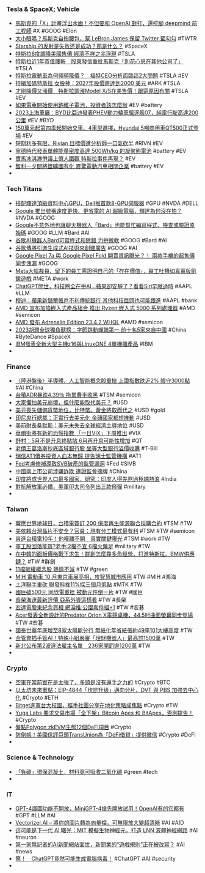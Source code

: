 ### Tesla & SpaceX; Vehicle
- [馬斯克的「X」計畫浮出水面！不但要和 OpenAI 對打，還挖腳 deepmind 前工程師](https://www.techbang.com/posts/105574-gpu-xai-openai) #X #GOOG #Elon
- [大小眼嗎？馬斯克自掏腰包，幫 LeBron James 保留 Twitter 藍勾勾](https://www.inside.com.tw/article/31406-elon-musk-personally-pay-for-lebron-james-twitter-blue-verified) #TWTR
- [Starship 的发射是失败还是成功？那是什么？](https://www.freedidi.com/9019.html) #SpaceX
- [特斯拉6度調降美國售價 經濟不祥之兆浮現](https://news.cnyes.com/news/id/5153190) #TSLA
- [特斯拉近1年市值腰斬　股東發信重批馬斯克「別花心思在其他公司了」](https://tw.nextapple.com/finance/20230422/EE91399C393F24B5CF4510A0681BE014) #TSLA
- [特斯拉電動車為何頻頻降價？　福特CEO分析面臨這2大問題](https://tw.nextapple.com/finance/20230422/92E5D120DC5331BF810AFA4BD9104C84) #TSLA #EV
- [持續加碼特斯拉 女股神：2027年股價將達到2000 美元](https://m.cnyes.com/news/id/5152337) #ARK #TSLA
- [才剛降價又漲價　特斯拉調漲Model X/S在美售價！跟這原因有關](https://tw.nextapple.com/finance/20230421/1A868875C922D60425E783413DD94754) #TSLA #EV
- [如果電車開始使用鈉離子電池，投資者該怎麼辦](https://cn.wsj.com/articles/如果電車開始使用鈉離子電池-投資者該怎麼辦-2d44c692) #EV #battery
- [2023上海車展：BYD比亞迪發表PHEV動力轎車驅逐艦07，純電行駛高達200公里](https://news.u-car.com.tw/news/article/74640) #EV #BYD
- [150萬元起第四季起開始交車、4車型選擇，Hyundai 5噸商用車QT500正式登場](https://news.u-car.com.tw/news/article/74620) #EV
- [短期利多有限，Rivian 目標價遭分析師一口氣砍半](https://technews.tw/2023/04/20/rivian-stock-gets-a-downgrade/) #RIVN #EV
- [寧德時代發表單體能量密度高達 500Wh/kg 的凝聚態電池](https://chinese.engadget.com/catls-new-battery-tech-could-inch-electric-planes-closer-to-reality-053947161.html) #battery #EV
- [寶馬冰淇淋爭議上億人圍觀 特斯拉事件再現？](https://www.epochtimes.com/b5/23/4/21/n13978425.htm) #EV
- [智利一夕間將鋰礦國有化 震驚電動汽車相關企業](https://news.cnyes.com/news/id/5153192) #battery #EV
-
### Tech Titans
- [搭配輝達頂級資料中心GPU，Dell推首款8-GPU伺服器](https://www.ithome.com.tw/review/156425) #GPU #NVDA #DELL
- [Google 推出號稱速度更快、更省電的 AI 超級電腦，輝達為何沒在怕？](https://technews.tw/2023/04/22/why-googles-ai-supercomputer-breakthrough-wont-both-nvidia/) #NVDA #GOOG
- [Google不意外地也讓聊天機器人「Bard」也能幫忙編寫程式、檢查或驗證原始碼](https://mashdigi.com/not-surprisingly-google-has-also-let-the-chatbot-bard-also-help-write-programs-check-or-verify-source-code/) #GOOG #LLM #Bard #AI
- [谷歌AI機器人Bard可寫程式和除錯 力拚微軟](https://m.cnyes.com/news/id/5152908) #GOOG #Bard #AI
- [谷歌傳將引進生成式AI技術來創建廣告](https://news.cnyes.com/news/id/5151145) #GOOG #AI
- [Google Pixel 7a 與 Google Pixel Fold 開賣資訊曝光？！ 兩款手機的起售價同步洩漏](https://today.line.me/tw/v2/article/NvQz5nk) #GOOG
- [Meta大幅裁員、留下的員工需證明自己的「存在價值」，員工吐槽如真實版飢餓遊戲](https://www.techbang.com/posts/105448-metas-drastic-layoffs-are-seriously-involved-in-employees) #META #work
- [ChatGPT問世，科技圈全在拚AI...蘋果卻安靜了？看看Siri早就過時](https://www.bnext.com.tw/article/74922/chatgpt-apple-wy-april--23) #AAPL #LLM
- [穆迪：蘋果新儲蓄帳戶不利傳統銀行 其他科技巨頭也可能跟進](https://news.cnyes.com/news/id/5153199) #AAPL #bank
- [AMD 宣布加強嵌入式產品組合 推出 Ryzen 嵌入式 5000 系列處理器](https://gnn.gamer.com.tw/detail.php?sn=248646) #AMD #semicon
- [AMD 發布 Adrenalin Edition 23.4.2 WHQL](https://www.coolaler.com/index/amd-發布-adrenalin-edition-23-4-2-whql/) #AMD #semicon
- [2023胡潤全球獨角獸榜：字節跳動蟬聯第一 前十名5家來自中國](https://news.cnyes.com/news/id/5152875) #China #ByteDance #SpaceX
- [IBM發表全新大型主機z16與LinuxONE 4單機櫃產品](https://www.techbang.com/posts/105500-ibm-releases-new-z16-and-linuxone-4-single-cabinet-versions) #IBM
-
### Finance
- [〈陸港盤後〉半導體、人工智能概念股重挫 上證指數跌近2% 險守3000點](https://news.cnyes.com/news/id/5152437) #AI #China
- [台積ADR暴跌4.39％ 拖累費半收黑](https://ctee.com.tw/news/global/849070.html) #TSM #semicon
- [大家懼怕美元崩壞，但什麼能取代美元？](https://www.blocktempo.com/arthur-hayes-well-who-or-what-could-possibly-replace-the-dollar/) #USD
- [美元喪失儲備貨幣地位，比特幣、黃金將取而代之](https://blockcast.it/2023/04/21/athur-hayes-believes-more-countries-will-consider-bitcoin-as-savings-vehicle/) #USD #gold
- [印尼央行總裁：正實行去美元化 金磚國家都想推動](https://news.cnyes.com/news/id/5152873) #USD
- [美前財長桑默斯：美元未失去全球經濟主導地位](https://news.cnyes.com/news/id/5153186) #USD
- [華爾街將有新的恐慌指數 「一日VIX」下周推出](https://news.cnyes.com/news/id/5153206) #VIX
- [野村：5月不是升息終點站 6月再升息可能性增加](https://m.cnyes.com/news/id/5152904) #QT
- [老債王葛洛斯抄底區域銀行股 坐等大型銀行溢價收購](https://news.cnyes.com/news/id/5153180) #T-Bill
- [瑞信AT1債券投資人血本無歸 提告瑞士監管機構](https://m.cnyes.com/news/id/5152869) #AT1
- [Fed考慮修補導致SVB破產的監管漏洞](https://news.cnyes.com/news/id/5153165) #Fed #SIVB
- [中國兩上市公司涉嫌詐欺 遭證監會摘牌](https://news.cnyes.com/news/id/5152936) #China
- [印度將成世界人口最多國家，研究：印度人得先熬過極端熱浪](https://technews.tw/2023/04/21/heat-wave-and-population/) #India
- [對抗解放軍必備，美軍印太司令列出三款飛彈](https://technews.tw/2023/04/21/general-aquilino-listed-3-missiles-to-face-the-pla-challenges/) #military
-
### Taiwan
- [響應世界地球日，台積電簽訂 200 億度再生能源聯合採購合約](https://technews.tw/2023/04/21/tsmc-signed-a-joint-procurement-contract-for-20-billion-kilowatt-hours-of-renewable-energy/) #TSM #TW
- [美依賴台灣晶片不安全？官員：現有分工模式最有利](https://technews.tw/2023/04/21/taiwan-chip-usa/) #TSM #TW #semicon
- [爽進台積電10年！他嘆離不開　真實關鍵曝光](https://today.line.me/tw/v2/article/RBOKLLq) #TSM #work #TW
- [軍工股回落能買?老手:2檔不宜 6檔火藥足](https://ctee.com.tw/news/stocks/848469.html) #military #TW
- [在中韓的面板價格戰下求生！群創怎麼靠多角經營，打進特斯拉、BMW供應鏈？](https://www.bnext.com.tw/article/74940/innolux-touch-taiwan) #TW #群創
- [11檔碳權概念股 熱情不減](https://ctee.com.tw/news/stocks/848950.html) #TW #green
- [MIH 電動車 10 月東京車展亮相，攻智慧城市應用](https://technews.tw/2023/04/21/mih-poc-project-x/) #TW #MIH #鴻海
- [土洋聯手重砍 聯發科挫11%探三個月低點](https://m.cnyes.com/news/id/5152770) #MTK #TW
- [國巨破500元 同欣電重挫 被動元件倒一片](https://ctee.com.tw/news/stocks/848617.html) #TW #國巨
- [長榮海運最新評價 亞系外資這樣看](https://ctee.com.tw/news/stocks/848709.html) #TW #長榮
- [宏達電股東紀念亮相 網淚推:公園套件組+1](https://ctee.com.tw/news/industry/848446.html) #TW #宏碁
- [Acer發表全新設計的Predator Orion X電競桌機，44.5吋曲面螢幕同步登場](https://www.techbang.com/posts/105688-acer-unveiled-newly-designed-predator-orion-x-gaming-desktop) #TW #宏碁
- [國泰世華年底增至8家太陽能分行 無紙化年省紙張約49座101大樓高度](https://m.cnyes.com/news/id/5152266) #TW
- [金管會插手管AI！特殊小組嚴審「理財機器人」最高罰1500萬](https://www.blocktempo.com/financial-supervisory-commission-sniping-ai-robot-financial-management/) #TW
- [新北公布第2波違法雇主名單　236家開罰逾1200萬](https://www.taiwanhot.net/news/1029453/新北公布第2波違法雇主名單+236家開罰逾1200萬) #TW
-
### Crypto
- [空軍在當前實在是太強了，多頭是沒有還手之力的](https://blockcast.it/2023/04/22/madman-column-2023-apr-22/) #Crypto #BTC
- [以太坊未來重點：EIP-4844「坎昆升级」邁向分片、DVT 與 PBS 加強去中心化](https://www.blocktempo.com/where-does-eth-go-next-what-is-eip-4844/) #Crypto #ETH
- [Bitget進軍台大校園，攜手社團分享在地化策略成焦點](https://www.blocktempo.com/bitget-offers-community-courses-on-national-taiwan-university/) #Crypto #TW
- [Yuga Labs 要求交易市場「全下架」Bitcoin Apes 和 BitApes，否則提告！](https://www.blocktempo.com/yuga-labs-request-to-remove-bit-apes-and-bitcoin-apes-collections-from-bitcoin-marketplace/) #Crypto
- [盤點Polygon zkEVM生態12個DeFi項目](https://m.cnyes.com/news/id/5153239) #Crypto
- [防倒帳！美國信評巨頭TransUnion為「DeFi借貸」提供徵信](https://www.blocktempo.com/transunion-to-deliver-credit-scoring-to-blockchain/) #Crypto #DeFi
-
### Science & Technology
- [「負碳」環保混凝土，材料竟可吸收二氧化碳](https://technews.tw/2023/04/22/concrete-absorbs-co2/) #green #tech
-
### IT
- [GPT-4識圖功能不開放，MiniGPT-4搶先開放試用！OpenAI有的它都有](https://www.techbang.com/posts/105663-minigpt-4-openai-ai) #GPT #LLM #AI
- [Vectorizer.AI – 將你的圖片轉為向量檔，可無限放大變超清晰](https://steachs.com/archives/62539) #AI #AID
- [這可能是下一代 AI 曙光：MIT 模擬生物神經元，打造 LNN 液體神經網路](https://www.inside.com.tw/article/31410-liquid-neural-network-grants-drone-autonomy) #AI #neuron
- [第一家無記者的AI新聞網站面世，新聞業的“遊戲規則”正在被改寫？](https://hao.cnyes.com/post/38315) #AI #news
- [驚！　ChatGPT竟然可能生成電腦病毒！](https://today.line.me/tw/v2/article/RBOKDoq) #ChatGPT #AI #security
-